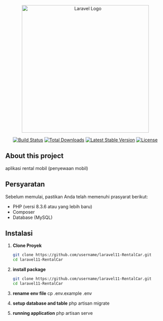 <p align="center"><a href="https://laravel.com" target="_blank"><img src="https://raw.githubusercontent.com/laravel/art/master/logo-lockup/5%20SVG/2%20CMYK/1%20Full%20Color/laravel-logolockup-cmyk-red.svg" width="400" alt="Laravel Logo"></a></p>

<p align="center">
<a href="https://github.com/laravel/framework/actions"><img src="https://github.com/laravel/framework/workflows/tests/badge.svg" alt="Build Status"></a>
<a href="https://packagist.org/packages/laravel/framework"><img src="https://img.shields.io/packagist/dt/laravel/framework" alt="Total Downloads"></a>
<a href="https://packagist.org/packages/laravel/framework"><img src="https://img.shields.io/packagist/v/laravel/framework" alt="Latest Stable Version"></a>
<a href="https://packagist.org/packages/laravel/framework"><img src="https://img.shields.io/packagist/l/laravel/framework" alt="License"></a>
</p>

## About this project

aplikasi rental mobil (penyewaan mobil)

## Persyaratan

Sebelum memulai, pastikan Anda telah memenuhi prasyarat berikut:

-   PHP (versi 8.3.6 atau yang lebih baru)
-   Composer
-   Database (MySQL)

## Instalasi

1. **Clone Proyek**
    ```bash
    git clone https://github.com/username/laravel11-RentalCar.git
    cd laravel11-RentalCar
    ```
2. **install package**
    ```bash
    git clone https://github.com/username/laravel11-RentalCar.git
    cd laravel11-RentalCar
    ```
3. **rename env file**
   cp .env.example .env

4. **setup database and table**
   php artisan migrate

5. **running application**
   php artisan serve
